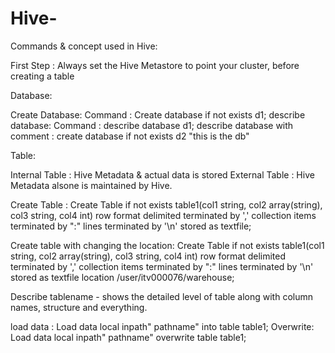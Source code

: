 # Hive-
Commands & concept used in Hive:

First Step : Always set the Hive Metastore to point your cluster, before creating a table

Database:

Create Database:   Command : Create database if not exists d1;
describe database: Command : describe database d1;
describe database with comment : create database if not exists d2 "this is the db"

Table:

Internal Table : Hive Metadata & actual data is stored
External Table : Hive Metadata alsone is maintained by Hive.

Create Table : Create Table if not exists table1(col1 string, col2 array(string), col3 string, col4 int) row format delimited terminated by ',' collection items terminated by ":" lines terminated by '\n' stored as textfile;

Create table with changing the location:  Create Table if not exists table1(col1 string, col2 array(string), col3 string, col4 int) row format delimited terminated by ',' collection items terminated by ":" lines terminated by '\n' stored as textfile location /user/itv000076/warehouse;

Describe tablename - shows the detailed level of table along with column names, structure and everything.

load data : Load data local inpath" pathname" into table table1;
Overwrite: Load data local inpath" pathname" overwrite table table1;

